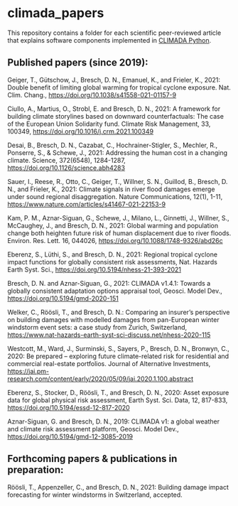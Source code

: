 # climada_papers

This repository contains a folder for each scientific peer-reviewed article that explains software components implemented in [CLIMADA Python](https://github.com/CLIMADA-project/climada_python).

## Published papers (since 2019):

Geiger, T., Gütschow, J., Bresch, D. N., Emanuel, K., and Frieler, K., 2021: Double benefit of limiting global warming for tropical cyclone exposure. Nat. Clim. Chang., https://doi.org/10.1038/s41558-021-01157-9 

Ciullo, A., Martius, O., Strobl, E. and Bresch, D. N., 2021: A framework for building climate storylines based on downward counterfactuals: The case of the European Union Solidarity fund. Climate Risk Management, 33, 100349, https://doi.org/10.1016/j.crm.2021.100349 

Desai, B., Bresch, D. N., Cazabat, C., Hochrainer-Stigler, S., Mechler, R., Ponserre, S., & Schewe, J., 2021: Addressing the human cost in a changing climate. Science, 372(6548), 1284-1287, https://doi.org/10.1126/science.abh4283 

Sauer, I., Reese, R., Otto, C., Geiger, T., Willner, S. N., Guillod, B., Bresch, D. N., and Frieler, K., 2021: Climate signals in river flood damages emerge under sound regional disaggregation. Nature Communications, 12(1), 1-11, https://www.nature.com/articles/s41467-021-22153-9

Kam, P. M., Aznar-Siguan, G., Schewe, J., Milano, L., Ginnetti, J., Willner, S., McCaughey, J., and Bresch, D. N., 2021: Global warming and population change both heighten future risk of human displacement due to river floods. Environ. Res. Lett. 16, 044026, https://doi.org/10.1088/1748-9326/abd26c

Eberenz, S., Lüthi, S., and Bresch, D. N., 2021: Regional tropical cyclone impact functions for globally consistent risk assessments, Nat. Hazards Earth Syst. Sci., https://doi.org/10.5194/nhess-21-393-2021 

Bresch, D. N. and Aznar-Siguan, G., 2021: CLIMADA v1.4.1: Towards a globally consistent adaptation options appraisal tool, Geosci. Model Dev., https://doi.org/10.5194/gmd-2020-151 

Welker, C., Röösli, T., and Bresch, D. N.: Comparing an insurer’s perspective on building damages with modelled damages from pan-European winter windstorm event sets: a case study from Zurich, Switzerland, https://www.nat-hazards-earth-syst-sci-discuss.net/nhess-2020-115

Westcott, M., Ward, J., Surminski, S., Sayers, P., Bresch, D. N., Bronwyn, C., 2020: Be prepared – exploring future climate-related risk for residential and commercial real-estate portfolios. Journal of Alternative Investments, https://jai.pm-research.com/content/early/2020/05/09/jai.2020.1.100.abstract 

Eberenz, S., Stocker, D., Röösli, T., and Bresch, D. N., 2020: Asset exposure data for global physical risk assessment, Earth Syst. Sci. Data, 12, 817-833, https://doi.org/10.5194/essd-12-817-2020

Aznar-Siguan, G. and Bresch, D. N., 2019: CLIMADA v1: a global weather and climate risk assessment platform, Geosci. Model Dev., https://doi.org/10.5194/gmd-12-3085-2019

## Forthcoming papers & publications in preparation:

Röösli, T., Appenzeller, C., and Bresch, D. N., 2021: Building damage impact forecasting for winter windstorms in Switzerland, accepted. 
